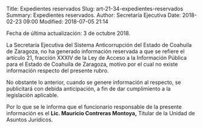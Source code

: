 Title: Expedientes reservados
Slug: art-21-34-expedientes-reservados
Summary: Expedientes reservados.
Author: Secretaría Ejecutiva
Date: 2018-02-23 09:00
Modified: 2018-07-05 21:14


Fecha de última actualización: 3 de octubre 2018.

La Secretaría Ejecutiva del Sistema Anticorrupción del Estado de
Coahuila de Zaragoza, no ha generado información reservada a que se
refiere el artículo 21, fracción XXXIV de la Ley de Acceso a la
Información Pública para el Estado de Coahuila de Zaragoza, motivo por
el cual no existe información respecto del presente rubro.

No obstante lo anterior, cuando se genere información al respecto, se
publicitará con debida anticipación, a fin de dar cumplimiento a la
legislación aplicable.

Por lo que se le informa que el funcionario responsable de la presente
información es el **Lic. Mauricio Contreras Montoya,** Titular de la
Unidad de Asuntos Jurídicos.
